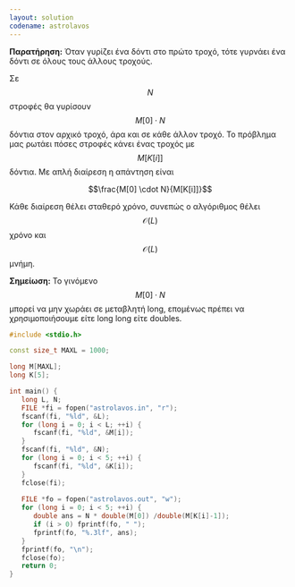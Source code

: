 ```yaml
---
layout: solution
codename: astrolavos
---
```



**Παρατήρηση:** Όταν γυρίζει ένα δόντι στο πρώτο τροχό, τότε γυρνάει ένα δόντι σε όλους τους άλλους τροχούς. 

Σε $$N$$ στροφές θα γυρίσουν $$M[0] \cdot N$$ δόντια στον αρχικό τροχό, άρα και σε κάθε άλλον τροχό. Το πρόβλημα μας ρωτάει πόσες στροφές κάνει ένας τροχός με $$M[K[i]]$$ δόντια. Με απλή διαίρεση η απάντηση είναι 

$$\frac{M[0] \cdot N}{M[K[i]]}$$

Κάθε διαίρεση θέλει σταθερό χρόνο, συνεπώς ο αλγόριθμος θέλει $$\mathcal{O}(L)$$ χρόνο και $$\mathcal{O}(L)$$ μνήμη.

**Σημείωση:** Το γινόμενο $$M[0] \cdot N$$ μπορεί να μην χωράει σε μεταβλητή long, επομένως πρέπει να χρησιμοποιήσουμε είτε long long είτε doubles. 

```c++
#include <stdio.h>

const size_t MAXL = 1000;

long M[MAXL];
long K[5];

int main() {
   long L, N; 
   FILE *fi = fopen("astrolavos.in", "r");
   fscanf(fi, "%ld", &L);
   for (long i = 0; i < L; ++i) {
      fscanf(fi, "%ld", &M[i]);
   }
   fscanf(fi, "%ld", &N);
   for (long i = 0; i < 5; ++i) {
      fscanf(fi, "%ld", &K[i]);
   }
   fclose(fi);
   
   FILE *fo = fopen("astrolavos.out", "w");
   for (long i = 0; i < 5; ++i) {
      double ans = N * double(M[0]) /double(M[K[i]-1]);
      if (i > 0) fprintf(fo, " ");
      fprintf(fo, "%.3lf", ans);
   }
   fprintf(fo, "\n");
   fclose(fo);
   return 0;
}
```

